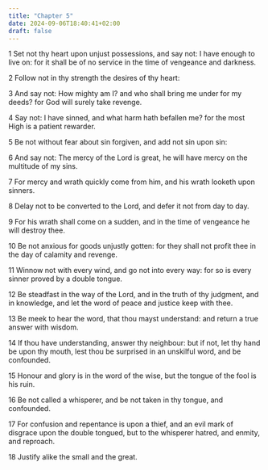 ```yaml
---
title: "Chapter 5"
date: 2024-09-06T18:40:41+02:00
draft: false
---
```




1 Set not thy heart upon unjust possessions, and say not: I have enough to live on: for it shall be of no service in the time of vengeance and darkness.

2 Follow not in thy strength the desires of thy heart:

3 And say not: How mighty am I? and who shall bring me under for my deeds? for God will surely take revenge.

4 Say not: I have sinned, and what harm hath befallen me? for the most High is a patient rewarder.

5 Be not without fear about sin forgiven, and add not sin upon sin:

6 And say not: The mercy of the Lord is great, he will have mercy on the multitude of my sins.

7 For mercy and wrath quickly come from him, and his wrath looketh upon sinners.

8 Delay not to be converted to the Lord, and defer it not from day to day.

9 For his wrath shall come on a sudden, and in the time of vengeance he will destroy thee.

10 Be not anxious for goods unjustly gotten: for they shall not profit thee in the day of calamity and revenge.

11 Winnow not with every wind, and go not into every way: for so is every sinner proved by a double tongue.

12 Be steadfast in the way of the Lord, and in the truth of thy judgment, and in knowledge, and let the word of peace and justice keep with thee.

13 Be meek to hear the word, that thou mayst understand: and return a true answer with wisdom.

14 If thou have understanding, answer thy neighbour: but if not, let thy hand be upon thy mouth, lest thou be surprised in an unskilful word, and be confounded.

15 Honour and glory is in the word of the wise, but the tongue of the fool is his ruin.

16 Be not called a whisperer, and be not taken in thy tongue, and confounded.

17 For confusion and repentance is upon a thief, and an evil mark of disgrace upon the double tongued, but to the whisperer hatred, and enmity, and reproach.

18 Justify alike the small and the great.

